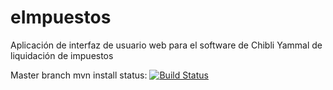 # eImpuestos
Aplicación de interfaz de usuario web para el software de Chibli Yammal de liquidación de impuestos

Master branch mvn install status: [![Build Status](https://travis-ci.org/nicolasard/eImpuestos.svg?branch=master)](https://travis-ci.org/nicolasard/eImpuestos)
